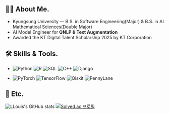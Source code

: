 ## 👨‍💻 About Me.

- Kyungsung University — B.S. in Software Engineering(Major) & B.S. in AI Mathematical Sciences(Double Major)
- AI Model Engineer for **QNLP & Text Augmentation**
- Awarded the KT Digital Talent Scholarship 2025 by KT Corporation

## 🛠️ Skills & Tools.

- ![Python](https://img.shields.io/badge/Python-3776AB?style=for-the-badge&logo=python&logoColor=white) 
  ![R](https://img.shields.io/badge/R-276DC3?style=for-the-badge&logo=r&logoColor=white)
  ![SQL](https://img.shields.io/badge/SQL-4479A1?style=for-the-badge&logo=postgresql&logoColor=white)
  ![C++](https://img.shields.io/badge/C%2B%2B-00599C?style=for-the-badge&logo=c%2B%2B&logoColor=white) 
  ![Django](https://img.shields.io/badge/Django-092E20?style=for-the-badge&logo=django&logoColor=white)  

- ![PyTorch](https://img.shields.io/badge/PyTorch-EE4C2C?style=for-the-badge&logo=pytorch&logoColor=white) 
  ![TensorFlow](https://img.shields.io/badge/TensorFlow-FF6F00?style=for-the-badge&logo=tensorflow&logoColor=white)
  ![Qiskit](https://img.shields.io/badge/Qiskit-6929C4?style=for-the-badge&logo=ibm&logoColor=white) 
  ![PennyLane](https://img.shields.io/badge/PennyLane-FF4785?style=for-the-badge&logoColor=white)  

## 📎 Etc.

![LLouis's GitHub stats](https://github-readme-stats.vercel.app/api?username=llouis0622&show_icons=true&theme=tokyonight) 
[![Solved.ac 프로필](http://mazassumnida.wtf/api/v2/generate_badge?boj=louis0622)](https://solved.ac/louis0622)
